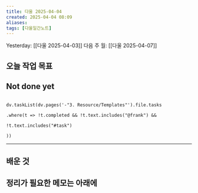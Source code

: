 ```yaml
---
title: 다울 2025-04-04
created: 2025-04-04 08:09
aliases: 
tags: [다울일간노트]
---
```


Yesterday: [[다울 2025-04-03]] 
다음 주 월: [[다울 2025-04-07]] 


## 오늘 작업 목표





## Not done yet

```dataviewjs

dv.taskList(dv.pages('-"3. Resource/Templates"').file.tasks

.where(t => !t.completed && !t.text.includes("@frank") &&

!t.text.includes("#task")

))

```

---

## 배운 것




## 정리가 필요한 메모는 아래에



